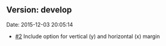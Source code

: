 
## Version: develop
Date: 2015-12-03 20:05:14

 * [#2] Include option for vertical (y) and horizontal (x) margin

[#2]: https://github.com/aanatoly/fbpanel/issues/2

